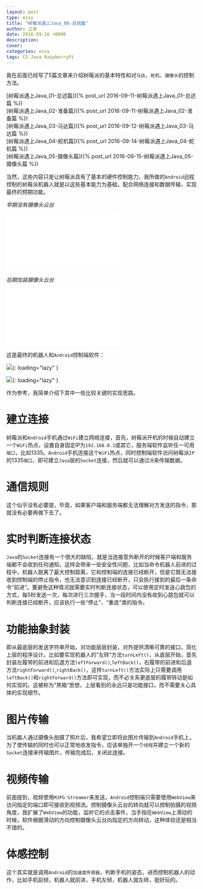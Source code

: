 ```yaml
---
layout: post
type: essy
title: "树莓派遇上Java_06-总结篇"
author: 立泉
date: 2016-09-16 +0800
description: 
cover: 
categories: essy
tags: CS Java RaspberryPi
---
```


我在前面已经写了5篇文章来介绍树莓派的基本特性和对`马达`、`舵机`、`摄像头`的控制方法。

[树莓派遇上Java_01-总述篇]({% post_url 2016-09-11-树莓派遇上Java_01-总述篇 %})  
[树莓派遇上Java_02-准备篇]({% post_url 2016-09-11-树莓派遇上Java_02-准备篇 %})  
[树莓派遇上Java_03-马达篇]({% post_url 2016-09-12-树莓派遇上Java_03-马达篇 %})  
[树莓派遇上Java_04-舵机篇]({% post_url 2016-09-14-树莓派遇上Java_04-舵机篇 %})  
[树莓派遇上Java_05-摄像头篇]({% post_url 2016-09-15-树莓派遇上Java_05-摄像头篇 %})

当然，这些内容只是让树莓派具有了基本的硬件控制能力，我所做的`Android`远程控制的树莓派机器人就是以这些基本能力为基础，配合网络连接和数据传输，实现最终的预期功能。

*早期没有摄像头云台*

<div class="video-container">
    <iframe loading="lazy" src="//player.bilibili.com/player.html?aid=7220639&bvid=BV1Qs411W7Ej&cid=11806879&page=1" scrolling="no" border="0" frameborder="no" framespacing="0" allowfullscreen="true"> </iframe>
</div>

*后期加装摄像头云台*

<div class="video-container">
    <iframe loading="lazy" src="//player.bilibili.com/player.html?aid=7220639&bvid=BV1Qs411W7Ej&cid=11806118&page=2" scrolling="no" border="0" frameborder="no" framespacing="0" allowfullscreen="true"> </iframe>
</div>

这是最终的机器人和`Android`控制端软件：

![](https://apqx.oss-cn-hangzhou.aliyuncs.com/blog/pic/pi_robot_02.jpg){: loading="lazy" }

![](https://apqx.oss-cn-hangzhou.aliyuncs.com/blog/pic/pi_controller.png){: loading="lazy" }

作为参考，我简单介绍下其中一些比较关键的实现思路。

# 建立连接

树莓派和`Android`手机通过`WiFi`建立网络连接，首先，树莓派开机的时候自动建立一个`WiFi`热点，设置自身固定IP为`192.168.0.1`或其它，服务端软件监听任一可用`端口`，比如1335。`Android`手机连接这个`WiFi`热点，同时控制端软件访问树莓派`IP`的1335`端口`，即可建立`Java`层的`Socket`连接，然后就可以通过`流`来传输数据。

# 通信规则

这个似乎没有必要提，毕竟，如果客户端和服务端都无法理解对方发送的指令，那就没有必要再做下去了。

# 实时判断连接状态

`Java`的`Socket`连接有一个很大的缺陷，就是当连接意外断开的时候客户端和服务端都不会收到任何通知，这样会带来一些安全性问题，比如当命令机器人前进的过程中，机器人脱离了最大控制距离，它和控制端的连接已经断开，但是它既无法接收到控制端的停止指令，也无法意识到连接已经断开，只会执行接到的最后一条命令“前进”。要避免这种情况就需要实时判断连接状态，可以使用定时发送心跳包的方式，每5秒发送一次，每次进行三次握手，当一段时间内没有收到心跳包就可以判断连接已经断开，应该执行一些“停止”、“重连”类的指令。

# 功能抽象封装

即从最底层的发送字符串开始，对功能层层封装，对外提供清晰可靠的接口，简化上层的程序设计。比如要实现机器人的”左转“方法`turnLeft()`，从底层开始，首先封装左履带的前进和后退方法`leftForward()`,`leftBack()`，右履带的前进和后退方法`rightForward()`,`rightBack()`，这样`turnLeft()`方法实际上只需要调用`leftBack()`和`rightForward()`方法即可实现，而不必关系更底层的履带转动是如何实现的。这被称为”黑箱“思想，上层看到的永远只是功能接口，而不需要关心具体的实现细节。

# 图片传输

当机器人通过摄像头拍摄了照片后，我希望立即将此图片传输到`Android`手机上，为了使传输的同时也可以正常地收发指令，应该单独开一个`线程`并建立一个新的`Socket`连接来传输图片，传输完成后，关闭此连接。

# 视频传输

前面提到，视频使用`MJPG-Streamer`来发送，`Android`控制端只需要使用`WebView`来访问指定的端口即可接收到视频流。控制摄像头云台的转向就可以控制拍摄的视频角度，我扩展了`WebView`的功能，监听它的点击事件，当手指在`WebView`上滑动的时候，软件根据滑动的方向控制摄像头云台向指定的方向转动，这种体验还是相当不错的。

# 体感控制

这个其实就是调用`Android`的`加速度传感器`，判断手机的姿态，进而控制机器人的动作，比如手机前倾，机器人就前进，手机左倾，机器人就左转，挺好玩的。
